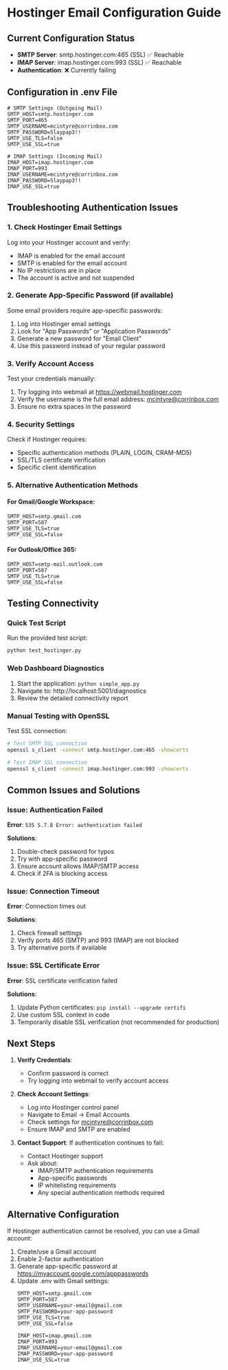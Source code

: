 # Hostinger Email Configuration Guide

## Current Configuration Status
- **SMTP Server**: smtp.hostinger.com:465 (SSL) ✅ Reachable
- **IMAP Server**: imap.hostinger.com:993 (SSL) ✅ Reachable
- **Authentication**: ❌ Currently failing

## Configuration in .env File

```env
# SMTP Settings (Outgoing Mail)
SMTP_HOST=smtp.hostinger.com
SMTP_PORT=465
SMTP_USERNAME=mcintyre@corrinbox.com
SMTP_PASSWORD=Slaypap3!!
SMTP_USE_TLS=false
SMTP_USE_SSL=true

# IMAP Settings (Incoming Mail)
IMAP_HOST=imap.hostinger.com
IMAP_PORT=993
IMAP_USERNAME=mcintyre@corrinbox.com
IMAP_PASSWORD=Slaypap3!!
IMAP_USE_SSL=true
```

## Troubleshooting Authentication Issues

### 1. Check Hostinger Email Settings
Log into your Hostinger account and verify:
- IMAP is enabled for the email account
- SMTP is enabled for the email account
- No IP restrictions are in place
- The account is active and not suspended

### 2. Generate App-Specific Password (if available)
Some email providers require app-specific passwords:
1. Log into Hostinger email settings
2. Look for "App Passwords" or "Application Passwords"
3. Generate a new password for "Email Client"
4. Use this password instead of your regular password

### 3. Verify Account Access
Test your credentials manually:
1. Try logging into webmail at https://webmail.hostinger.com
2. Verify the username is the full email address: mcintyre@corrinbox.com
3. Ensure no extra spaces in the password

### 4. Security Settings
Check if Hostinger requires:
- Specific authentication methods (PLAIN, LOGIN, CRAM-MD5)
- SSL/TLS certificate verification
- Specific client identification

### 5. Alternative Authentication Methods

#### For Gmail/Google Workspace:
```env
SMTP_HOST=smtp.gmail.com
SMTP_PORT=587
SMTP_USE_TLS=true
SMTP_USE_SSL=false
```

#### For Outlook/Office 365:
```env
SMTP_HOST=smtp-mail.outlook.com
SMTP_PORT=587
SMTP_USE_TLS=true
SMTP_USE_SSL=false
```

## Testing Connectivity

### Quick Test Script
Run the provided test script:
```bash
python test_hostinger.py
```

### Web Dashboard Diagnostics
1. Start the application: `python simple_app.py`
2. Navigate to: http://localhost:5001/diagnostics
3. Review the detailed connectivity report

### Manual Testing with OpenSSL
Test SSL connection:
```bash
# Test SMTP SSL connection
openssl s_client -connect smtp.hostinger.com:465 -showcerts

# Test IMAP SSL connection
openssl s_client -connect imap.hostinger.com:993 -showcerts
```

## Common Issues and Solutions

### Issue: Authentication Failed
**Error**: `535 5.7.8 Error: authentication failed`

**Solutions**:
1. Double-check password for typos
2. Try with app-specific password
3. Ensure account allows IMAP/SMTP access
4. Check if 2FA is blocking access

### Issue: Connection Timeout
**Error**: Connection times out

**Solutions**:
1. Check firewall settings
2. Verify ports 465 (SMTP) and 993 (IMAP) are not blocked
3. Try alternative ports if available

### Issue: SSL Certificate Error
**Error**: SSL certificate verification failed

**Solutions**:
1. Update Python certificates: `pip install --upgrade certifi`
2. Use custom SSL context in code
3. Temporarily disable SSL verification (not recommended for production)

## Next Steps

1. **Verify Credentials**:
   - Confirm password is correct
   - Try logging into webmail to verify account access

2. **Check Account Settings**:
   - Log into Hostinger control panel
   - Navigate to Email → Email Accounts
   - Check settings for mcintyre@corrinbox.com
   - Ensure IMAP and SMTP are enabled

3. **Contact Support**:
   If authentication continues to fail:
   - Contact Hostinger support
   - Ask about:
     - IMAP/SMTP authentication requirements
     - App-specific passwords
     - IP whitelisting requirements
     - Any special authentication methods required

## Alternative Configuration

If Hostinger authentication cannot be resolved, you can use a Gmail account:

1. Create/use a Gmail account
2. Enable 2-factor authentication
3. Generate app-specific password at https://myaccount.google.com/apppasswords
4. Update .env with Gmail settings:
   ```env
   SMTP_HOST=smtp.gmail.com
   SMTP_PORT=587
   SMTP_USERNAME=your-email@gmail.com
   SMTP_PASSWORD=your-app-password
   SMTP_USE_TLS=true
   SMTP_USE_SSL=false

   IMAP_HOST=imap.gmail.com
   IMAP_PORT=993
   IMAP_USERNAME=your-email@gmail.com
   IMAP_PASSWORD=your-app-password
   IMAP_USE_SSL=true
   ```

